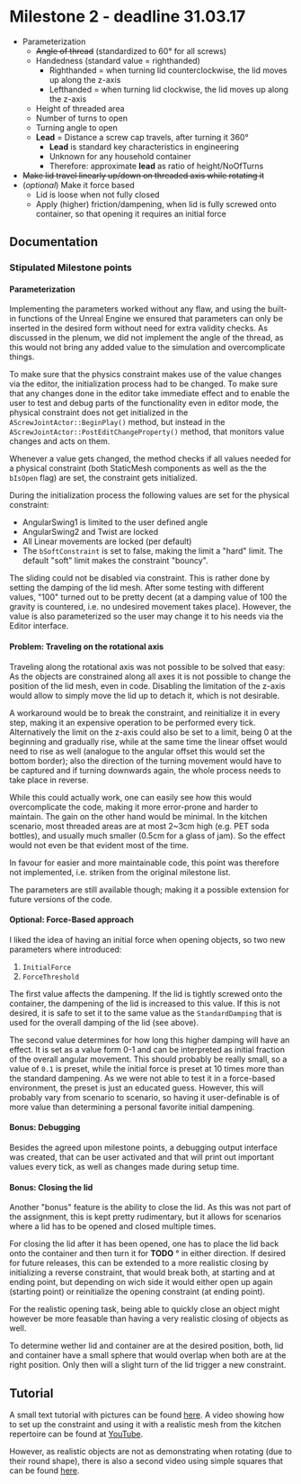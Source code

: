 # Milestone 2 - deadline 31.03.17

* Parameterization
  * ~~Angle of thread~~ (standardized to 60° for all screws)
  * Handedness (standard value = righthanded)
    * Righthanded = when turning lid counterclockwise, the lid moves up along
      the z-axis
    * Lefthanded = when turning lid clockwise, the lid moves up along the z-axis
  * Height of threaded area
  * Number of turns to open
  * Turning angle to open
  * **Lead** = Distance a screw cap travels, after turning it 360°
    * **Lead** is standard key characteristics in engineering
    * Unknown for any household container
    * Therefore: approximate **lead** as ratio of height/NoOfTurns
* ~~Make lid travel linearly up/down on threaded axis while rotating it~~
* (*optional*) Make it force based
  * Lid is loose when not fully closed
  * Apply (higher) friction/dampening, when lid is fully screwed onto container,
    so that opening it requires an initial force

## Documentation

### Stipulated Milestone points

#### Parameterization

Implementing the parameters worked without any flaw, and using the built-in
functions of the Unreal Engine we ensured that parameters can only be inserted
in the desired form without need for extra validity checks. As discussed in the
plenum, we did not implement the angle of the thread, as this would not bring any
added value to the simulation and overcomplicate things.

To make sure that the physics constraint makes use of the value changes via the
editor, the initialization process had to be changed. To make sure that any
changes done in the editor take immediate effect and to enable the user to test
and debug parts of the functionality even in editor mode, the physical
constraint does not get initialized in the `AScrewJointActor::BeginPlay()`
method, but instead in the `AScrewJointActor::PostEditChangeProperty()` method,
that monitors value changes and acts on them.

Whenever a value gets changed, the method checks if all values needed for a
physical constraint (both StaticMesh components as well as the the `bIsOpen`
flag) are set, the constraint gets initialized.

During the initialization process the following values are set for the physical
constraint:

- AngularSwing1 is limited to the user defined angle
- AngularSwing2 and Twist are locked
- All Linear movements are locked (per default)
- The `bSoftConstraint` is set to false, making the limit a "hard" limit. The
  default "soft" limit makes the constraint "bouncy".

The sliding could not be disabled via constraint. This is rather done by setting
the damping of the lid mesh. After some testing with different values, "100"
turned out to be pretty decent (at a damping value of 100 the gravity is
countered, i.e. no undesired movement takes place). However, the value is also
parameterized so the user may change it to his needs via the Editor interface.

#### Problem: Traveling on the rotational axis

Traveling along the rotational axis was not possible to be solved that easy:
As the objects are constrained along all axes it is not possible to change the
position of the lid mesh, even in code. Disabling the limitation of the z-axis
would allow to simply move the lid up to detach it, which is not desirable.

A workaround would be to break the constraint, and reinitialize it in every
step, making it an expensive operation to be performed every tick. Alternatively
the limit on the z-axis could also be set to a limit, being 0 at the beginning
and gradually rise, while at the same time the linear offset would need to rise
as well (analogue to the angular offset this would set the bottom border);
also the direction of the turning movement would have to be captured and if
turning downwards again, the whole process needs to take place in reverse.

While this could actually work, one can easily see how this would overcomplicate
the code, making it more error-prone and harder to maintain. The gain on the
other hand would be minimal. In the kitchen scenario, most threaded areas are at
most 2~3cm high (e.g. PET soda bottles), and usually much smaller (0.5cm for a
glass of jam). So the effect would not even be that evident most of the time.

In favour for easier and more maintainable code, this point was therefore not
implemented, i.e. striken from the original milestone list.

The parameters are still available though; making it a possible extension for
future versions of the code.

#### Optional: Force-Based approach

I liked the idea of having an initial force when opening objects, so two new
parameters where introduced:

1. `InitialForce`
2. `ForceThreshold`

The first value affects the dampening. If the lid is tightly screwed onto the
container, the dampening of the lid is increased to this value. If this is not
desired, it is safe to set it to the same value as the `StandardDamping` that is
used for the overall damping of the lid (see above).

The second value determines for how long this higher damping will have an
effect. It is set as a value form 0-1 and can be interpreted as initial fraction
of the overall angular movement. This should probably be really small, so a
value of `0.1` is preset, while the initial force is preset at 10 times more
than the standard dampening. As we were not able to test it in a force-based
environment, the preset is just an educated guess. However, this will probably
vary from scenario to scenario, so having it user-definable is of more value
than determining a personal favorite initial dampening.

#### Bonus: Debugging

Besides the agreed upon milestone points, a debugging output interface was
created, that can be user activated and that will print out important values
every tick, as well as changes made during setup time.

#### Bonus: Closing the lid

Another "bonus" feature is the ability to close the lid. As this was not part of
the assignment, this is kept pretty rudimentary, but it allows for scenarios
where a lid has to be opened and closed multiple times.

For closing the lid after it has been opened, one has to place the lid back onto
the container and then turn it for **TODO** ° in either direction. If desired
for future releases, this can be extended to a more realistic closing by
initializing a reverse constraint, that would break both, at starting and at
ending point, but depending on wich side it would either open up again (starting
point) or reinitialize the opening constraint (at ending point).

For the realistic opening task, being able to quickly close an object might
however be more feasable than having a very realistic closing of objects as
well.

To determine wether lid and container are at the desired position, both, lid and
container have a small sphere that would overlap when both are at the right
position. Only then will a slight turn of the lid trigger a new constraint.


## Tutorial

A small text tutorial with pictures can be found [here](Tutorial.md).
A video showing how to set up the constraint and using it with a realistic mesh
from the kitchen repertoire can be found at [YouTube](https://youtu.be/cMsCL2Jlw5k).

However, as realistic objects are not as demonstrating when rotating (due to
their round shape), there is also a second video using simple squares that can
be found [here](https://youtu.be/K5l_XbJYrbQ).
